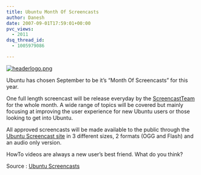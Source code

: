 ```yaml
---
title: Ubuntu Month Of Screencasts
author: Danesh
date: 2007-09-01T17:59:01+00:00
pvc_views:
  - 2011
dsq_thread_id:
  - 1005979086

---
```

[![headerlogo.png][1]][2]

Ubuntu has chosen September to be it&#8217;s &#8220;Month Of Screencasts&#8221; for this year.

One full length screencast will be release everyday by the [ScreencastTeam][3] for the whole month. A wide range of topics will be covered but mainly focusing at improving the user experience for new Ubuntu users or those looking to get into Ubuntu.

All approved screencasts will be made available to the public through the [Ubuntu Screencast site][4] in 3 different sizes, 2 formats (OGG and Flash) and an audio only version.

HowTo videos are always a new user&#8217;s best friend. What do you think?

Source : [Ubuntu Screencasts][4]

 [1]: /wp-content/uploads/2007/09/headerlogo.png
 [2]: /wp-content/uploads/2007/09/headerlogo.png "headerlogo.png"
 [3]: https://wiki.ubuntu.com/ScreencastTeam
 [4]: http://screencasts.ubuntu.com/